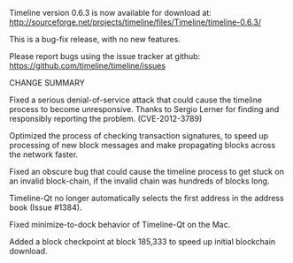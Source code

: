 Timeline version 0.6.3 is now available for download at:
  http://sourceforge.net/projects/timeline/files/Timeline/timeline-0.6.3/

This is a bug-fix release, with no new features.

Please report bugs using the issue tracker at github:
  https://github.com/timeline/timeline/issues

CHANGE SUMMARY

Fixed a serious denial-of-service attack that could cause the
timeline process to become unresponsive. Thanks to Sergio Lerner
for finding and responsibly reporting the problem. (CVE-2012-3789)

Optimized the process of checking transaction signatures, to
speed up processing of new block messages and make propagating
blocks across the network faster.

Fixed an obscure bug that could cause the timeline process to get
stuck on an invalid block-chain, if the invalid chain was
hundreds of blocks long.

Timeline-Qt no longer automatically selects the first address
in the address book (Issue #1384).

Fixed minimize-to-dock behavior of Timeline-Qt on the Mac.

Added a block checkpoint at block 185,333 to speed up initial
blockchain download.
